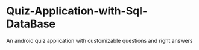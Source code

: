 # Quiz-Application-with-Sql-DataBase
An android quiz application with customizable questions and right answers 
